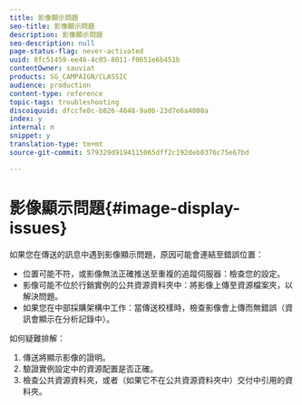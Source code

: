 ```yaml
---
title: 影像顯示問題
seo-title: 影像顯示問題
description: 影像顯示問題
seo-description: null
page-status-flag: never-activated
uuid: 8fc51459-ee46-4c05-8011-f0651e6b451b
contentOwner: sauviat
products: SG_CAMPAIGN/CLASSIC
audience: production
content-type: reference
topic-tags: troubleshooting
discoiquuid: dfccfe8c-b826-4648-9a0b-23d7e6a4808a
index: y
internal: n
snippet: y
translation-type: tm+mt
source-git-commit: 579329d9194115065dff2c192deb0376c75e67bd

---
```



# 影像顯示問題{#image-display-issues}

如果您在傳送的訊息中遇到影像顯示問題，原因可能會連結至錯誤位置：

* 位置可能不符，或影像無法正確推送至重複的追蹤伺服器：檢查您的設定。
* 影像可能不位於行銷實例的公共資源資料夾中：將影像上傳至資源檔案夾，以解決問題。
* 如果您在中部採購架構中工作：當傳送校樣時，檢查影像會上傳而無錯誤（資訊會顯示在分析記錄中）。

如何疑難排解：

1. 傳送將顯示影像的證明。
1. 驗證實例設定中的資源配置是否正確。
1. 檢查公共資源資料夾，或者（如果它不在公共資源資料夾中）交付中引用的資料夾。


